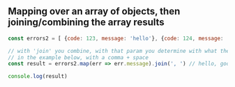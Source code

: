 ## Mapping over an array of objects, then joining/combining the array results

```js
const errors2 = [ {code: 123, message: 'hello'}, {code: 124, message: 'goodbye'}]

// with 'join' you combine, with that param you determine with what they're separated
// in the example below, with a comma + space
const result = errors2.map(err => err.message).join(', ') // hello, goodbye

console.log(result)
```
